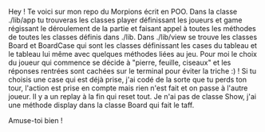 Hey ! Te voici sur mon repo du Morpions écrit en POO. Dans la classe ./lib/app tu trouveras les classes player définissant les joueurs et game régissant le déroulement de la partie et faisant appel à toutes les méthodes de toutes les classes définis dans ./lib.
Dans ./lib/view se trouve les classes Board et BoardCase qui sont les classes définissant les cases du tableau et le tableau lui même avec quelques méthodes liées au jeu.
Pour moi le choix du joueur qui commence se décide à "pierre, feuille, ciseaux" et les réponses rentrées sont cachées sur le terminal pour éviter la triche :) !
Si tu choisis une case qui est déjà prise, j'ai codé de la sorte que tu perds ton tour, l'action est prise en compte mais rien n'est fait et on passe à l'autre joueur.
Il y a un replay à la fin qui reset tout.
Je n'ai pas de classe Show, j'ai une méthode display dans la classe Board qui fait le taff.

Amuse-toi bien !
